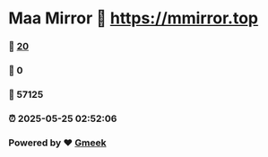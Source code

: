 # Maa Mirror :link: https://mmirror.top 
### :page_facing_up: [20](https://mmirror.top/tag.html) 
### :speech_balloon: 0 
### :hibiscus: 57125 
### :alarm_clock: 2025-05-25 02:52:06 
### Powered by :heart: [Gmeek](https://github.com/Meekdai/Gmeek)
